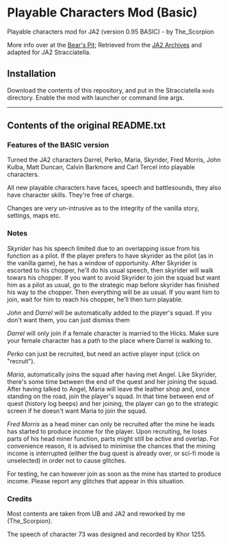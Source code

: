 # Playable Characters Mod (Basic)

Playable characters mod for JA2 (version 0.95 BASIC) - by The_Scorpion

More info over at the [Bear's Pit](http://thepit.ja-galaxy-forum.com/index.php?t=msg&th=14663&goto=211939&#msg_211939); Retrieved from the [JA2 Archives](https://storage.rcs-rds.ro/links/4729f8d6-f44b-42b7-aa3e-e0ddc6deead6?path=%2FJA_2%2FMods_v1.13%2FPlayable_Characters_Mod%2FBasic) and adapted for JA2 Stracciatella.

## Installation

Download the contents of this repository, and put in the Stracciatella `mods` directory. Enable the mod with launcher or command line args.

-------

## Contents of the original README.txt

### Features of the BASIC version

Turned the JA2 characters Darrel, Perko, Maria, Skyrider, Fred Morris, John Kulba, Matt Duncan, Calvin Barkmore and Carl Tercel into playable characters.

All new playable characters have faces, speech and battlesounds, they also have character skills. They're free of charge.

Changes are very un-intrusive as to the integrity of the vanilla story, settings, maps etc.

### Notes

*Skyrider* has his speech limited due to an overlapping issue from his function as a pilot. If the player prefers to have skyrider as the pilot (as in the vanilla game), he has a window of opportunity. After Skyrider is escorted to his chopper, he'll do his usual speech, then skyrider will walk towars his chopper. If you want to avoid Skyrider to join the squad but want him as a pilot as usual, go to the strategic map before skyrider has finished his way to the chopper. Then everything will be as usual. If you want him to join, wait for him to reach his chopper, he'll then turn playable.

*John* and *Darrel* will be automatically added to the player's squad. If you don't want them, you can just dismiss them

*Darrel* will only join if a female character is married to the Hicks. Make sure your female character has a path to the place where Darrel is walking to.

*Perko* can just be recruited, but need an active player input (click on "recruit").

*Maria*, automatically joins the squad after having met Angel. Like Skyrider, there's some time between the end of the quest and her joining the squad. After having talked to Angel, Maria will leave the leather shop and, once standing on the road, join the player's squad. In that time between end of quest (history log beeps) and her joining, the player can go to the strategic screen if he doesn't want Maria to join the squad.

*Fred Morris* as a head miner can only be recruited after the mine he leads has started to produce income for the player. Upon recruiting, he loses parts of his head miner function, parts might still be active and overlap. For convenience reason, it is advised to minimise the chances that the mining income is interrupted (either the bug quest is already over, or sci-fi mode is unselected) in order not to cause glitches.

For testing, he can however join as soon as the mine has started to produce income. Please report any glitches that appear in this situation.


### Credits

Most contents are taken from UB and JA2 and reworked by me (The_Scorpion).

The speech of character 73 was designed and recorded by Khor 1255.

